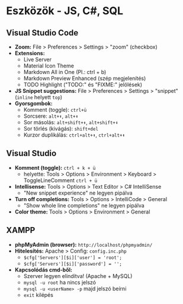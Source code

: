 # Eszközök - JS, C#, SQL

## Visual Studio Code
  - **Zoom:** File > Preferences > Settings > "zoom" (checkbox)
  - **Extensions:**
    - Live Server
    - Material Icon Theme
    - Markdown All in One (Pl.: ctrl + b)
    - Markdown Preview Enhanced (szép megjelenítés)
    - TODO Highlight ("TODO:" és "FIXME:" jelölések)
  - **JS Snippet suggestions:** File > Preferences > Settings > "snippet" (`inline` helyett `top`)
  - **Gyorsgombok:**
    - Komment (toggle): `ctrl+ü`
    - Sorcsere: `alt+⬆️`, `alt+⬇️`
    - Sor másolás: `alt+shift+⬆️`, `alt+shift+⬇️`
    - Sor törlés (kivágás): `shift+del`
    - Kurzor duplikálás: `ctrl+alt+⬆️`, `ctrl+alt+⬇️`

## Visual Studio
  - **Komment (toggle):** `ctrl + k + ü`
    - helyette: Tools > Options > Environment > Keyboard > ToggleLineComment `ctrl + ü`
  - **Intellisense:** Tools > Options > Text Editor > C# IntelliSense
    - "New snippet experience" ne legyen pipálva
  - **Turn off completions:** Tools > Options > IntelliCode > General
    - "Show whole line completions" ne legyen pipálva
  - **Color theme:** Tools > Options > Environment > General

## XAMPP
  - **phpMyAdmin (browser):** `http://localhost/phpmyadmin/`
  - **Hitelesítés:** Apache > Config: `config.inc.php`
    - `$cfg['Servers'][$i]['user'] = 'root';`
    - `$cfg['Servers'][$i]['password'] = '';`
  - **Kapcsolódás cmd-ből:**
    - Szerver legyen elindítva! (Apache + MySQL)
    - `mysql -u root` ha nincs jelszó
    - `mysql -u <userName> -p` majd jelszó beírni
    - `exit` kilépés

